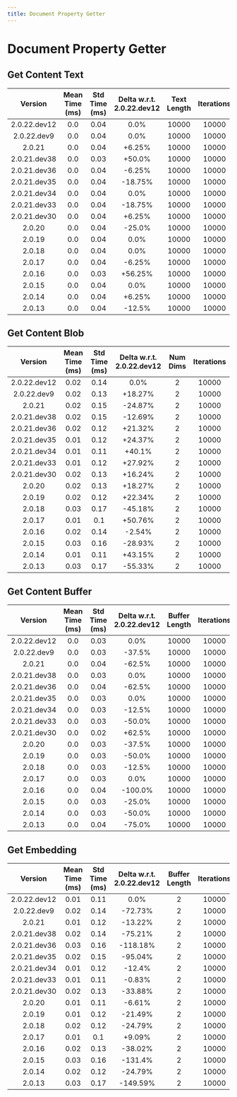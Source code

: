```yaml
---
title: Document Property Getter
---
```

# Document Property Getter

## Get Content Text

| Version | Mean Time (ms) | Std Time (ms) | Delta w.r.t. 2.0.22.dev12 | Text Length | Iterations |
| :---: | :---: | :---: | :---: | :---: | :---: |
| 2.0.22.dev12 | 0.0 | 0.04 | 0.0% | 10000 | 10000 |
| 2.0.22.dev9 | 0.0 | 0.04 | 0.0% | 10000 | 10000 |
| 2.0.21 | 0.0 | 0.04 | +6.25% | 10000 | 10000 |
| 2.0.21.dev38 | 0.0 | 0.03 | +50.0% | 10000 | 10000 |
| 2.0.21.dev36 | 0.0 | 0.04 | -6.25% | 10000 | 10000 |
| 2.0.21.dev35 | 0.0 | 0.04 | -18.75% | 10000 | 10000 |
| 2.0.21.dev34 | 0.0 | 0.04 | 0.0% | 10000 | 10000 |
| 2.0.21.dev33 | 0.0 | 0.04 | -18.75% | 10000 | 10000 |
| 2.0.21.dev30 | 0.0 | 0.04 | +6.25% | 10000 | 10000 |
| 2.0.20 | 0.0 | 0.04 | -25.0% | 10000 | 10000 |
| 2.0.19 | 0.0 | 0.04 | 0.0% | 10000 | 10000 |
| 2.0.18 | 0.0 | 0.04 | 0.0% | 10000 | 10000 |
| 2.0.17 | 0.0 | 0.04 | -6.25% | 10000 | 10000 |
| 2.0.16 | 0.0 | 0.03 | +56.25% | 10000 | 10000 |
| 2.0.15 | 0.0 | 0.04 | 0.0% | 10000 | 10000 |
| 2.0.14 | 0.0 | 0.04 | +6.25% | 10000 | 10000 |
| 2.0.13 | 0.0 | 0.04 | -12.5% | 10000 | 10000 |
## Get Content Blob

| Version | Mean Time (ms) | Std Time (ms) | Delta w.r.t. 2.0.22.dev12 | Num Dims | Iterations |
| :---: | :---: | :---: | :---: | :---: | :---: |
| 2.0.22.dev12 | 0.02 | 0.14 | 0.0% | 2 | 10000 |
| 2.0.22.dev9 | 0.02 | 0.13 | +18.27% | 2 | 10000 |
| 2.0.21 | 0.02 | 0.15 | -24.87% | 2 | 10000 |
| 2.0.21.dev38 | 0.02 | 0.15 | -12.69% | 2 | 10000 |
| 2.0.21.dev36 | 0.02 | 0.12 | +21.32% | 2 | 10000 |
| 2.0.21.dev35 | 0.01 | 0.12 | +24.37% | 2 | 10000 |
| 2.0.21.dev34 | 0.01 | 0.11 | +40.1% | 2 | 10000 |
| 2.0.21.dev33 | 0.01 | 0.12 | +27.92% | 2 | 10000 |
| 2.0.21.dev30 | 0.02 | 0.13 | +16.24% | 2 | 10000 |
| 2.0.20 | 0.02 | 0.13 | +18.27% | 2 | 10000 |
| 2.0.19 | 0.02 | 0.12 | +22.34% | 2 | 10000 |
| 2.0.18 | 0.03 | 0.17 | -45.18% | 2 | 10000 |
| 2.0.17 | 0.01 | 0.1 | +50.76% | 2 | 10000 |
| 2.0.16 | 0.02 | 0.14 | -2.54% | 2 | 10000 |
| 2.0.15 | 0.03 | 0.16 | -28.93% | 2 | 10000 |
| 2.0.14 | 0.01 | 0.11 | +43.15% | 2 | 10000 |
| 2.0.13 | 0.03 | 0.17 | -55.33% | 2 | 10000 |
## Get Content Buffer

| Version | Mean Time (ms) | Std Time (ms) | Delta w.r.t. 2.0.22.dev12 | Buffer Length | Iterations |
| :---: | :---: | :---: | :---: | :---: | :---: |
| 2.0.22.dev12 | 0.0 | 0.03 | 0.0% | 10000 | 10000 |
| 2.0.22.dev9 | 0.0 | 0.03 | -37.5% | 10000 | 10000 |
| 2.0.21 | 0.0 | 0.04 | -62.5% | 10000 | 10000 |
| 2.0.21.dev38 | 0.0 | 0.03 | 0.0% | 10000 | 10000 |
| 2.0.21.dev36 | 0.0 | 0.04 | -62.5% | 10000 | 10000 |
| 2.0.21.dev35 | 0.0 | 0.03 | 0.0% | 10000 | 10000 |
| 2.0.21.dev34 | 0.0 | 0.03 | -12.5% | 10000 | 10000 |
| 2.0.21.dev33 | 0.0 | 0.03 | -50.0% | 10000 | 10000 |
| 2.0.21.dev30 | 0.0 | 0.02 | +62.5% | 10000 | 10000 |
| 2.0.20 | 0.0 | 0.03 | -37.5% | 10000 | 10000 |
| 2.0.19 | 0.0 | 0.03 | -50.0% | 10000 | 10000 |
| 2.0.18 | 0.0 | 0.03 | -12.5% | 10000 | 10000 |
| 2.0.17 | 0.0 | 0.03 | 0.0% | 10000 | 10000 |
| 2.0.16 | 0.0 | 0.04 | -100.0% | 10000 | 10000 |
| 2.0.15 | 0.0 | 0.03 | -25.0% | 10000 | 10000 |
| 2.0.14 | 0.0 | 0.03 | -50.0% | 10000 | 10000 |
| 2.0.13 | 0.0 | 0.04 | -75.0% | 10000 | 10000 |
## Get Embedding

| Version | Mean Time (ms) | Std Time (ms) | Delta w.r.t. 2.0.22.dev12 | Buffer Length | Iterations |
| :---: | :---: | :---: | :---: | :---: | :---: |
| 2.0.22.dev12 | 0.01 | 0.11 | 0.0% | 2 | 10000 |
| 2.0.22.dev9 | 0.02 | 0.14 | -72.73% | 2 | 10000 |
| 2.0.21 | 0.01 | 0.12 | -13.22% | 2 | 10000 |
| 2.0.21.dev38 | 0.02 | 0.14 | -75.21% | 2 | 10000 |
| 2.0.21.dev36 | 0.03 | 0.16 | -118.18% | 2 | 10000 |
| 2.0.21.dev35 | 0.02 | 0.15 | -95.04% | 2 | 10000 |
| 2.0.21.dev34 | 0.01 | 0.12 | -12.4% | 2 | 10000 |
| 2.0.21.dev33 | 0.01 | 0.11 | -0.83% | 2 | 10000 |
| 2.0.21.dev30 | 0.02 | 0.13 | -33.88% | 2 | 10000 |
| 2.0.20 | 0.01 | 0.11 | -6.61% | 2 | 10000 |
| 2.0.19 | 0.01 | 0.12 | -21.49% | 2 | 10000 |
| 2.0.18 | 0.02 | 0.12 | -24.79% | 2 | 10000 |
| 2.0.17 | 0.01 | 0.1 | +9.09% | 2 | 10000 |
| 2.0.16 | 0.02 | 0.13 | -38.02% | 2 | 10000 |
| 2.0.15 | 0.03 | 0.16 | -131.4% | 2 | 10000 |
| 2.0.14 | 0.02 | 0.12 | -24.79% | 2 | 10000 |
| 2.0.13 | 0.03 | 0.17 | -149.59% | 2 | 10000 |
